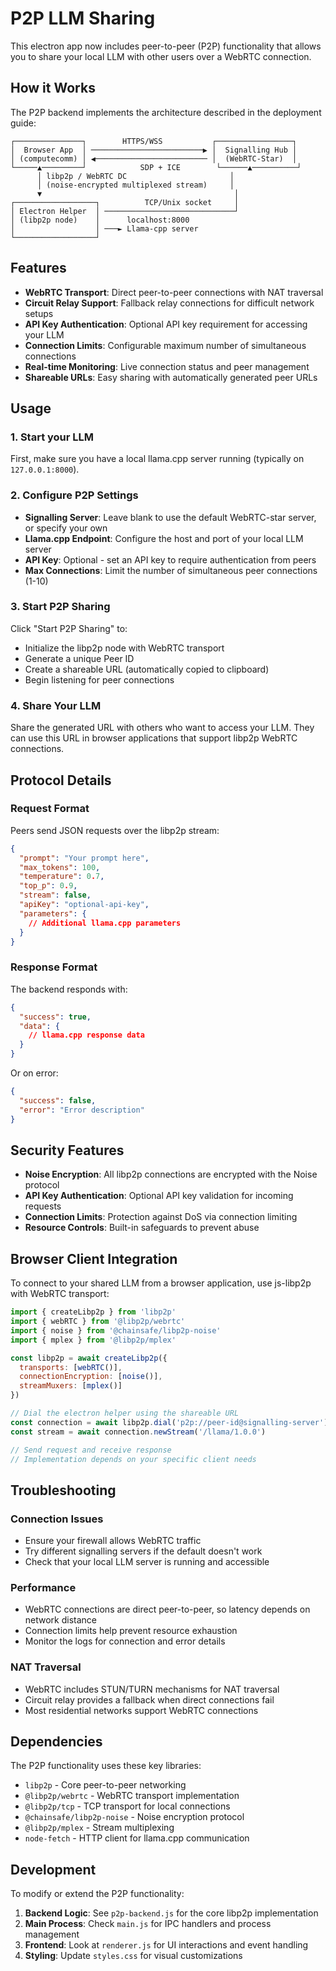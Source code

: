 # P2P LLM Sharing

This electron app now includes peer-to-peer (P2P) functionality that allows you to share your local LLM with other users over a WebRTC connection.

## How it Works

The P2P backend implements the architecture described in the deployment guide:

```
┌───────────────┐        HTTPS/WSS           ┌─────────────────┐
│  Browser App  │ ─────────────────────────▶ │  Signalling Hub │
│ (computecomm) │ ◀───────────────────────── │  (WebRTC-Star)  │
└─────▲─────────┘            SDP + ICE        └──────▲──────────┘
      │ libp2p / WebRTC DC                       │
      │ (noise-encrypted multiplexed stream)     │
      ▼                                           │
┌──────────────────┐          TCP/Unix socket     │
│ Electron Helper  │ ─────────────────────────────┘
│ (libp2p node)    │      localhost:8000
│                  │ ───► Llama-cpp server
└──────────────────┘
```

## Features

- **WebRTC Transport**: Direct peer-to-peer connections with NAT traversal
- **Circuit Relay Support**: Fallback relay connections for difficult network setups  
- **API Key Authentication**: Optional API key requirement for accessing your LLM
- **Connection Limits**: Configurable maximum number of simultaneous connections
- **Real-time Monitoring**: Live connection status and peer management
- **Shareable URLs**: Easy sharing with automatically generated peer URLs

## Usage

### 1. Start your LLM

First, make sure you have a local llama.cpp server running (typically on `127.0.0.1:8000`).

### 2. Configure P2P Settings

- **Signalling Server**: Leave blank to use the default WebRTC-star server, or specify your own
- **Llama.cpp Endpoint**: Configure the host and port of your local LLM server
- **API Key**: Optional - set an API key to require authentication from peers
- **Max Connections**: Limit the number of simultaneous peer connections (1-10)

### 3. Start P2P Sharing

Click "Start P2P Sharing" to:
- Initialize the libp2p node with WebRTC transport
- Generate a unique Peer ID
- Create a shareable URL (automatically copied to clipboard)
- Begin listening for peer connections

### 4. Share Your LLM

Share the generated URL with others who want to access your LLM. They can use this URL in browser applications that support libp2p WebRTC connections.

## Protocol Details

### Request Format

Peers send JSON requests over the libp2p stream:

```json
{
  "prompt": "Your prompt here",
  "max_tokens": 100,
  "temperature": 0.7,
  "top_p": 0.9,
  "stream": false,
  "apiKey": "optional-api-key",
  "parameters": {
    // Additional llama.cpp parameters
  }
}
```

### Response Format

The backend responds with:

```json
{
  "success": true,
  "data": {
    // llama.cpp response data
  }
}
```

Or on error:

```json
{
  "success": false,
  "error": "Error description"
}
```

## Security Features

- **Noise Encryption**: All libp2p connections are encrypted with the Noise protocol
- **API Key Authentication**: Optional API key validation for incoming requests
- **Connection Limits**: Protection against DoS via connection limiting
- **Resource Controls**: Built-in safeguards to prevent abuse

## Browser Client Integration

To connect to your shared LLM from a browser application, use js-libp2p with WebRTC transport:

```javascript
import { createLibp2p } from 'libp2p'
import { webRTC } from '@libp2p/webrtc'
import { noise } from '@chainsafe/libp2p-noise'
import { mplex } from '@libp2p/mplex'

const libp2p = await createLibp2p({
  transports: [webRTC()],
  connectionEncryption: [noise()],
  streamMuxers: [mplex()]
})

// Dial the electron helper using the shareable URL
const connection = await libp2p.dial('p2p://peer-id@signalling-server')
const stream = await connection.newStream('/llama/1.0.0')

// Send request and receive response
// Implementation depends on your specific client needs
```

## Troubleshooting

### Connection Issues

- Ensure your firewall allows WebRTC traffic
- Try different signalling servers if the default doesn't work
- Check that your local LLM server is running and accessible

### Performance

- WebRTC connections are direct peer-to-peer, so latency depends on network distance
- Connection limits help prevent resource exhaustion
- Monitor the logs for connection and error details

### NAT Traversal

- WebRTC includes STUN/TURN mechanisms for NAT traversal
- Circuit relay provides a fallback when direct connections fail
- Most residential networks support WebRTC connections

## Dependencies

The P2P functionality uses these key libraries:

- `libp2p` - Core peer-to-peer networking
- `@libp2p/webrtc` - WebRTC transport implementation  
- `@libp2p/tcp` - TCP transport for local connections
- `@chainsafe/libp2p-noise` - Noise encryption protocol
- `@libp2p/mplex` - Stream multiplexing
- `node-fetch` - HTTP client for llama.cpp communication

## Development

To modify or extend the P2P functionality:

1. **Backend Logic**: See `p2p-backend.js` for the core libp2p implementation
2. **Main Process**: Check `main.js` for IPC handlers and process management  
3. **Frontend**: Look at `renderer.js` for UI interactions and event handling
4. **Styling**: Update `styles.css` for visual customizations 